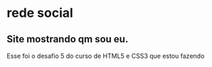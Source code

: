 # rede social
 Site mostrando qm sou eu.
 ---
 Esse foi o desafio 5 do curso de HTML5 e CSS3 que estou fazendo
